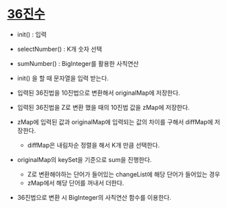 # [36진수](https://www.acmicpc.net/problem/1036)

- init() : 입력
- selectNumber() : K개 숫자 선택
- sumNumber() : BigInteger를 활용한 사칙연산

- init() 을 할 때 문자열을 입력 받는다.
- 입력된 36진법을 10진법으로 변환해서 originalMap에 저장한다.
- 입력된 36진법을 Z로 변환 했을 때의 10진법 값을 zMap에 저장한다.
- zMap에 입력된 값과 originalMap에 입력되는 값의 차이를 구해서 diffMap에 저장한다.
  - diffMap은 내림차순 정렬을 해서 K개 만큼 선택한다.
- originalMap의 keySet을 기준으로 sum을 진행한다.
  - Z로 변환해야하는 단어가 들어있는 changeList에 해당 단어가 들어있는 경우
  - zMap에서 해당 단어를 꺼내서 더한다.
- 36진법으로 변환 시 BigInteger의 사칙연산 함수를 이용한다.